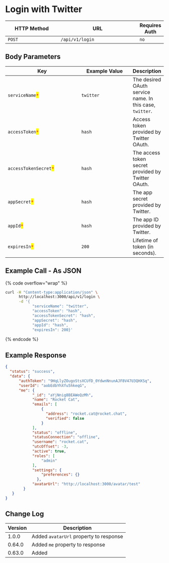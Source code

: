 # Login with Twitter

<table><thead><tr><th width="163">HTTP Method</th><th width="250">URL</th><th>Requires Auth</th></tr></thead><tbody><tr><td><code>POST</code></td><td><code>/api/v1/login</code></td><td><code>no</code></td></tr></tbody></table>

## Body Parameters

<table><thead><tr><th width="245.33333333333331">Key</th><th width="178">Example Value</th><th>Description</th></tr></thead><tbody><tr><td><code>serviceName</code><mark style="color:red;"><code>*</code></mark></td><td><code>twitter</code></td><td>The desired OAuth service name. In this case, <code>twitter</code>.</td></tr><tr><td><code>accessToken</code><mark style="color:red;"><code>*</code></mark></td><td><code>hash</code></td><td>Access token provided by Twitter OAuth.</td></tr><tr><td><code>accessTokenSecret</code><mark style="color:red;"><code>*</code></mark></td><td><code>hash</code></td><td>The access token secret provided by Twitter OAuth.</td></tr><tr><td><code>appSecret</code><mark style="color:red;"><code>*</code></mark></td><td><code>hash</code></td><td>The app secret provided by Twitter.</td></tr><tr><td><code>appId</code><mark style="color:red;"><code>*</code></mark></td><td><code>hash</code></td><td>The app ID provided by Twitter.</td></tr><tr><td><code>expiresIn</code><mark style="color:red;"><code>*</code></mark></td><td><code>200</code></td><td>Lifetime of token (in seconds).</td></tr></tbody></table>

## Example Call - As JSON

{% code overflow="wrap" %}
```bash
curl -H "Content-type:application/json" \
      http://localhost:3000/api/v1/login \
      -d '{ 
            "serviceName": "twitter", 
            "accessToken": "hash", 
            "accessTokenSecret": "hash",
            "appSecret": "hash", 
            "appId": "hash", 
            "expiresIn": 200}'
```
{% endcode %}

## Example Response

```json
{
  "status": "success",
  "data": {
      "authToken": "9HqLlyZOugoStsXCUfD_0YdwnNnunAJF8V47U3QHXSq",
      "userId": "aobEdbYhXfu5hkeqG",
      "me": {
            "_id": "aYjNnig8BEAWeQzMh",
            "name": "Rocket Cat",
            "emails": [
                {
                  "address": "rocket.cat@rocket.chat",
                  "verified": false
                }
            ],
            "status": "offline",
            "statusConnection": "offline",
            "username": "rocket.cat",
            "utcOffset": -3,
            "active": true,
            "roles": [
                "admin"
            ],
            "settings": {
                "preferences": {}
              },
            "avatarUrl": "http://localhost:3000/avatar/test"
        }
   }
}
```

## Change Log

| Version | Description                            |
| ------- | -------------------------------------- |
| 1.0.0   | Added `avatarUrl` property to response |
| 0.64.0  | Added `me` property to response        |
| 0.63.0  | Added                                  |
